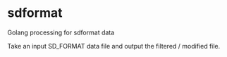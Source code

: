 # sdformat
Golang processing for sdformat data

Take an input SD_FORMAT data file and output the filtered / modified file.